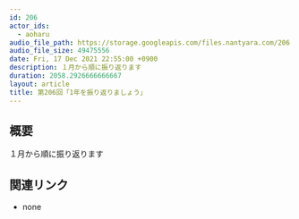 ```yaml
---
id: 206
actor_ids:
  - aoharu
audio_file_path: https://storage.googleapis.com/files.nantyara.com/206.mp3
audio_file_size: 49475556
date: Fri, 17 Dec 2021 22:55:00 +0900
description: １月から順に振り返ります
duration: 2058.2926666666667
layout: article
title: 第206回「1年を振り返りましょう」
---
```

## 概要

１月から順に振り返ります

## 関連リンク

* none
